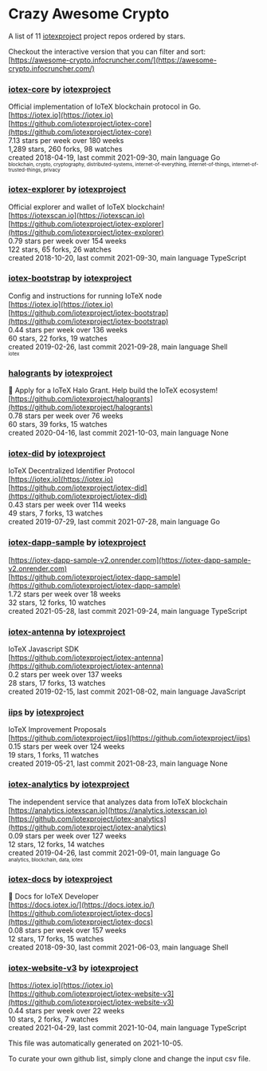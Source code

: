 # Crazy Awesome Crypto
A list of 11 [iotexproject](https://github.com/iotexproject) project repos ordered by stars.  

Checkout the interactive version that you can filter and sort: 
[https://awesome-crypto.infocruncher.com/](https://awesome-crypto.infocruncher.com/)  


### [iotex-core](https://github.com/iotexproject/iotex-core) by [iotexproject](https://github.com/iotexproject)  
Official implementation of IoTeX blockchain protocol in Go.  
[https://iotex.io](https://iotex.io)  
[https://github.com/iotexproject/iotex-core](https://github.com/iotexproject/iotex-core)  
7.13 stars per week over 180 weeks  
1,289 stars, 260 forks, 98 watches  
created 2018-04-19, last commit 2021-09-30, main language Go  
<sub><sup>blockchain, crypto, cryptography, distributed-systems, internet-of-everything, internet-of-things, internet-of-trusted-things, privacy</sup></sub>


### [iotex-explorer](https://github.com/iotexproject/iotex-explorer) by [iotexproject](https://github.com/iotexproject)  
Official explorer and wallet of IoTeX blockchain!  
[https://iotexscan.io](https://iotexscan.io)  
[https://github.com/iotexproject/iotex-explorer](https://github.com/iotexproject/iotex-explorer)  
0.79 stars per week over 154 weeks  
122 stars, 65 forks, 26 watches  
created 2018-10-20, last commit 2021-09-30, main language TypeScript  


### [iotex-bootstrap](https://github.com/iotexproject/iotex-bootstrap) by [iotexproject](https://github.com/iotexproject)  
Config and instructions for running IoTeX node  
[https://iotex.io](https://iotex.io)  
[https://github.com/iotexproject/iotex-bootstrap](https://github.com/iotexproject/iotex-bootstrap)  
0.44 stars per week over 136 weeks  
60 stars, 22 forks, 19 watches  
created 2019-02-26, last commit 2021-09-28, main language Shell  
<sub><sup>iotex</sup></sub>


### [halogrants](https://github.com/iotexproject/halogrants) by [iotexproject](https://github.com/iotexproject)  
👟 Apply for a IoTeX Halo Grant. Help build the IoTeX ecosystem!  
[https://github.com/iotexproject/halogrants](https://github.com/iotexproject/halogrants)  
0.78 stars per week over 76 weeks  
60 stars, 39 forks, 15 watches  
created 2020-04-16, last commit 2021-10-03, main language None  


### [iotex-did](https://github.com/iotexproject/iotex-did) by [iotexproject](https://github.com/iotexproject)  
IoTeX Decentralized Identifier Protocol  
[https://iotex.io](https://iotex.io)  
[https://github.com/iotexproject/iotex-did](https://github.com/iotexproject/iotex-did)  
0.43 stars per week over 114 weeks  
49 stars, 7 forks, 13 watches  
created 2019-07-29, last commit 2021-07-28, main language Go  


### [iotex-dapp-sample](https://github.com/iotexproject/iotex-dapp-sample) by [iotexproject](https://github.com/iotexproject)  
  
[https://iotex-dapp-sample-v2.onrender.com](https://iotex-dapp-sample-v2.onrender.com)  
[https://github.com/iotexproject/iotex-dapp-sample](https://github.com/iotexproject/iotex-dapp-sample)  
1.72 stars per week over 18 weeks  
32 stars, 12 forks, 10 watches  
created 2021-05-28, last commit 2021-09-24, main language TypeScript  


### [iotex-antenna](https://github.com/iotexproject/iotex-antenna) by [iotexproject](https://github.com/iotexproject)  
IoTeX Javascript SDK  
[https://github.com/iotexproject/iotex-antenna](https://github.com/iotexproject/iotex-antenna)  
0.2 stars per week over 137 weeks  
28 stars, 17 forks, 13 watches  
created 2019-02-15, last commit 2021-08-02, main language JavaScript  


### [iips](https://github.com/iotexproject/iips) by [iotexproject](https://github.com/iotexproject)  
IoTeX Improvement Proposals  
[https://github.com/iotexproject/iips](https://github.com/iotexproject/iips)  
0.15 stars per week over 124 weeks  
19 stars, 1 forks, 11 watches  
created 2019-05-21, last commit 2021-08-23, main language None  


### [iotex-analytics](https://github.com/iotexproject/iotex-analytics) by [iotexproject](https://github.com/iotexproject)  
The independent service that analyzes data from IoTeX blockchain  
[https://analytics.iotexscan.io](https://analytics.iotexscan.io)  
[https://github.com/iotexproject/iotex-analytics](https://github.com/iotexproject/iotex-analytics)  
0.09 stars per week over 127 weeks  
12 stars, 12 forks, 14 watches  
created 2019-04-26, last commit 2021-09-01, main language Go  
<sub><sup>analytics, blockchain, data, iotex</sup></sub>


### [iotex-docs](https://github.com/iotexproject/iotex-docs) by [iotexproject](https://github.com/iotexproject)  
:trumpet: Docs for IoTeX Developer  
[https://docs.iotex.io/](https://docs.iotex.io/)  
[https://github.com/iotexproject/iotex-docs](https://github.com/iotexproject/iotex-docs)  
0.08 stars per week over 157 weeks  
12 stars, 17 forks, 15 watches  
created 2018-09-30, last commit 2021-06-03, main language Shell  


### [iotex-website-v3](https://github.com/iotexproject/iotex-website-v3) by [iotexproject](https://github.com/iotexproject)  
  
[https://iotex.io](https://iotex.io)  
[https://github.com/iotexproject/iotex-website-v3](https://github.com/iotexproject/iotex-website-v3)  
0.44 stars per week over 22 weeks  
10 stars, 2 forks, 7 watches  
created 2021-04-29, last commit 2021-10-04, main language TypeScript  


This file was automatically generated on 2021-10-05.  

To curate your own github list, simply clone and change the input csv file.  